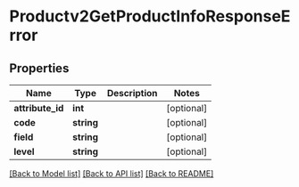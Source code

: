 # Productv2GetProductInfoResponseError

## Properties
Name | Type | Description | Notes
------------ | ------------- | ------------- | -------------
**attribute_id** | **int** |  | [optional] 
**code** | **string** |  | [optional] 
**field** | **string** |  | [optional] 
**level** | **string** |  | [optional] 

[[Back to Model list]](../README.md#documentation-for-models) [[Back to API list]](../README.md#documentation-for-api-endpoints) [[Back to README]](../README.md)


